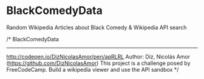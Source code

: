 # BlackComedyData
Random Wikipedia Articles about Black Comedy &amp; Wikipedia API search

/*
BlackComedyData
- - - - - - - - - -
http://codepen.io/DizNicolasAmor/pen/apRLRL
Author:  Diz, Nicolás Amor (https://github.com/DizNicolasAmor)
This project is a challenge posed by FreeCodeCamp.
Build a wikipedia viewer and use the API sandbox
*/
